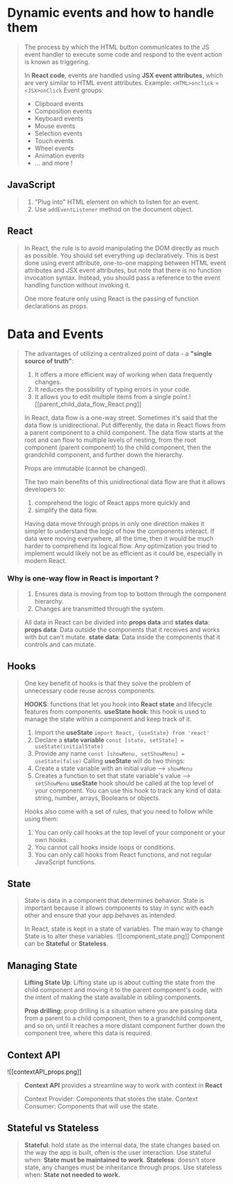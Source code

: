 # Dynamic events and how to handle them
>The process by which the HTML button communicates to the JS event handler to execute some code and respond to the event action is known as triggering.
>
>In **React code**, events are handled using **JSX event attributes**, which are very similar to HTML event attributes. Example:
>			`<HTML>onclick` = `<JSX>onClick`
>Event groups:
>* Clipboard events
>* Composition events
>* Keyboard events
>* Mouse events
>* Selection events
>* Touch events
>* Wheel events
>* Animation events
>* ... and more !

## JavaScript
>1. "Plug into" HTML element on which to listen for an event.
>2. Use `addEventListener` method on the document object.
## React
> In React, the rule is to avoid manipulating the DOM directly as much as possible. You should set everything up declaratively. This is best done using event attribute, one-to-one mapping between HTML event attributes and JSX event attributes, but note that there is no function invocation syntax. Instead, you should pass a reference to the event handling function without invoking it.
> 
> One more feature only using React is the passing of function declarations as props.

# Data and Events
>The advantages of utilizing a centralized point of data - a **"single source of truth"**:
>1. It offers a more efficient way of working when data frequently changes.
>2. It reduces the possibility of typing errors in your code.
>3. It allows you to edit multiple items from a single point.![[parent_child_data_flow_React.png]]
>
>In React, data flow is a one-way street. Sometimes it's said that the data flow is unidirectional. Put differently, the data in React flows from a parent component to a child component. The data flow starts at the root and can flow to multiple levels of nesting, from the root component (parent component) to the child component, then the grandchild component, and further down the hierarchy.
>
>Props are immutable (cannot be changed).
>
>The two main benefits of this unidirectional data flow are that it allows developers to:
>1. comprehend the logic of React apps more quickly and 
>2. simplify the data flow.
>
>Having data move through props in only one direction makes it simpler to understand the logic of how the components interact. If data were moving everywhere, all the time, then it would be much harder to comprehend its logical flow. Any optimization you tried to implement would likely not be as efficient as it could be, especially in modern React.

### Why is one-way flow in React is important ?
>1. Ensures data is moving from top to bottom through the component hierarchy.
>2. Changes are transmitted through the system.

>All data in React can be divided into **props data** and **states data**:
>**props data**: Data outside the components that it receives and works with but can't mutate.
>**state data**: Data inside the components that it controls and can mutate.

## Hooks
>One key benefit of hooks is that they solve the problem of unnecessary code reuse across components.
>
>**HOOKS**: functions that let you hook into **React state** and lifecycle features from components.
>**useState hook**: this hook is used to manage the state within a component and keep track of it.
>	1. Import the **useState** `import React, {useState} from 'react'`
>	2. Declare a **state variable** `const [state, setState] = useState(initialState)`
>	3. Provide any name `const [showMenu, setShowMenu] = useState(false)` 
>Calling **useState** will do two things:
>1. Create a state variable with an initial value --> `showMenu`
>2. Creates a function to set that state variable's value --> `setShowMenu` 
>**useState** hook should be called at the top level of your component. You can use this hook to track any kind of data: string, number, arrays, Booleans or objects.
>
>Hooks also come with a set of rules, that you need to follow while using them:
>1. You can only call hooks at the top level of your component or your own hooks.
>2. You cannot call hooks inside loops or conditions.
>3. You can only call hooks from React functions, and not regular JavaScript functions.

## State
>State is data in a component that determines behavior. State is important because it allows components to stay in sync with each other and ensure that your app behaves as intended.
>
>In React, state is kept in a state of variables. The main way to change State is to alter these variables.
>![[component_state.png]]
>Component can be **Stateful** or **Stateless**.

## Managing State
>**Lifting State Up**: Lifting state up is about cutting the state from the child component and moving it to the parent component's code, with the intent of making the state available in sibling components.
>
>**Prop drilling**: prop drilling is a situation where you are passing data from a parent to a child component, then to a grandchild component, and so on, until it reaches a more distant component further down the component tree, where this data is required.

## Context API
![[contextAPI_props.png]]
>**Context API** provides a streamline way to work with context in **React**
>
>Context Provider: Components that stores the state.
>Context Consumer: Components that will use the state.

## Stateful vs Stateless
>**Stateful**: hold state as the internal data, the state changes based on the way the app is built, often is the user interaction. Use stateful when: **State must be maintained to work**.
>**Stateless**: doesn't store state, any changes must be inheritance through props. Use stateless when: **State not needed to work.** 
>